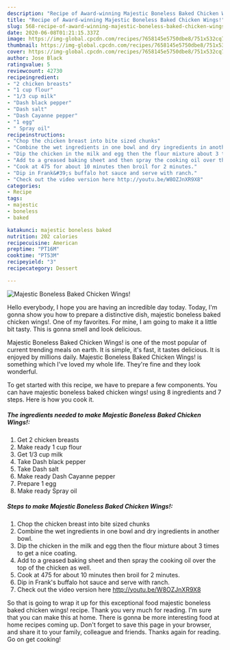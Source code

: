```yaml
---
description: "Recipe of Award-winning Majestic Boneless Baked Chicken Wings!"
title: "Recipe of Award-winning Majestic Boneless Baked Chicken Wings!"
slug: 568-recipe-of-award-winning-majestic-boneless-baked-chicken-wings
date: 2020-06-08T01:21:15.337Z
image: https://img-global.cpcdn.com/recipes/7658145e5750dbe8/751x532cq70/majestic-boneless-baked-chicken-wings-recipe-main-photo.jpg
thumbnail: https://img-global.cpcdn.com/recipes/7658145e5750dbe8/751x532cq70/majestic-boneless-baked-chicken-wings-recipe-main-photo.jpg
cover: https://img-global.cpcdn.com/recipes/7658145e5750dbe8/751x532cq70/majestic-boneless-baked-chicken-wings-recipe-main-photo.jpg
author: Jose Black
ratingvalue: 5
reviewcount: 42730
recipeingredient:
- "2 chicken breasts"
- "1 cup flour"
- "1/3 cup milk"
- "Dash black pepper"
- "Dash salt"
- "Dash Cayanne pepper"
- "1 egg"
- " Spray oil"
recipeinstructions:
- "Chop the chicken breast into bite sized chunks"
- "Combine the wet ingredients in one bowl and dry ingredients in another bowl."
- "Dip the chicken in the milk and egg then the flour mixture about 3 times to get a nice coating."
- "Add to a greased baking sheet and then spray the cooking oil over the top of the chicken as well."
- "Cook at 475 for about 10 minutes then broil for 2 minutes."
- "Dip in Frank&#39;s buffalo hot sauce and serve with ranch."
- "Check out the video version here http://youtu.be/W8OZJnXR9X8"
categories:
- Recipe
tags:
- majestic
- boneless
- baked

katakunci: majestic boneless baked 
nutrition: 202 calories
recipecuisine: American
preptime: "PT16M"
cooktime: "PT53M"
recipeyield: "3"
recipecategory: Dessert

---
```



![Majestic Boneless Baked Chicken Wings!](https://img-global.cpcdn.com/recipes/7658145e5750dbe8/751x532cq70/majestic-boneless-baked-chicken-wings-recipe-main-photo.jpg)

Hello everybody, I hope you are having an incredible day today. Today, I'm gonna show you how to prepare a distinctive dish, majestic boneless baked chicken wings!. One of my favorites. For mine, I am going to make it a little bit tasty. This is gonna smell and look delicious.

Majestic Boneless Baked Chicken Wings! is one of the most popular of current trending meals on earth. It is simple, it's fast, it tastes delicious. It is enjoyed by millions daily. Majestic Boneless Baked Chicken Wings! is something which I've loved my whole life. They're fine and they look wonderful.




To get started with this recipe, we have to prepare a few components. You can have majestic boneless baked chicken wings! using 8 ingredients and 7 steps. Here is how you cook it.

<!--inarticleads1-->

##### The ingredients needed to make Majestic Boneless Baked Chicken Wings!:

1. Get 2 chicken breasts
1. Make ready 1 cup flour
1. Get 1/3 cup milk
1. Take Dash black pepper
1. Take Dash salt
1. Make ready Dash Cayanne pepper
1. Prepare 1 egg
1. Make ready  Spray oil




<!--inarticleads2-->

##### Steps to make Majestic Boneless Baked Chicken Wings!:

1. Chop the chicken breast into bite sized chunks
1. Combine the wet ingredients in one bowl and dry ingredients in another bowl.
1. Dip the chicken in the milk and egg then the flour mixture about 3 times to get a nice coating.
1. Add to a greased baking sheet and then spray the cooking oil over the top of the chicken as well.
1. Cook at 475 for about 10 minutes then broil for 2 minutes.
1. Dip in Frank&#39;s buffalo hot sauce and serve with ranch.
1. Check out the video version here http://youtu.be/W8OZJnXR9X8




So that is going to wrap it up for this exceptional food majestic boneless baked chicken wings! recipe. Thank you very much for reading. I'm sure that you can make this at home. There is gonna be more interesting food at home recipes coming up. Don't forget to save this page in your browser, and share it to your family, colleague and friends. Thanks again for reading. Go on get cooking!
